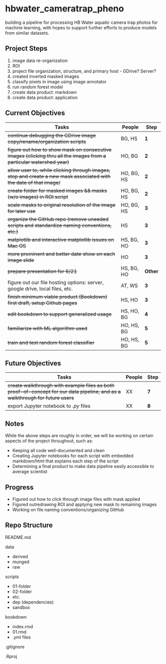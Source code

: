 # hbwater_cameratrap_pheno
building a pipeline for processing HB Water aquatic camera trap photos for machine learning, with hopes to support further efforts to produce models from similar datasets.


## Project Steps 
1. image data re-organization 
2. ROI  
3. project file organization, structure, and primary host - GDrive? Server?
4. created inverted masked images
5. classify pixels in image using image annotator 
6. run random forest model
7. create data product: markdown
8. create data product: application


## Current Objectives
Tasks | People | Step
------- | -------- | --------
~~continue debugging the GDrive image copy/rename/organization scripts~~| BG, HS | **1**
~~figure out how to show mask on consecutive images (clicking thru all the images from a particular watershed year)~~ | HO, BG | **2**
~~allow user to, while clicking through images, stop and create a new mask associated with the date of that image/~~  | HO, BG, HS | **2**
~~create folder for masked images && masks (w/o images) in ROI script~~ | HO, BG, HS | **2**
~~scale masks to original resolution of the image for later use~~| HO, BG, HS | **3**
~~organize the GitHub repo (remove uneeded scripts and standardize naming conventions, etc.)~~   | HS | **3**
~~matplotlib and interactive matplotlib issues on Mac OS~~  | HS, BG, HO | **3**
~~more prominent and better date show on each image slide~~ | HO | **3**
~~prepare presentation for 6/21~~   | HS, BG, HO | **Other**
figure out our file hosting options: server, google drive, local files, etc.   | AT, WS | **3**
~~finish minimum viable product (Bookdown) first draft, setup Github pages~~ | HS, HO | **3**
~~edit bookdown to support generalized usage~~ | HS, HO, BG | **4**
~~familiarize with ML algorithm used~~ | HO, HS, BG | **5**
~~train and test random forest classifier~~ | HO, HS, BG | **5**


## Future Objectives
Tasks | People | Step
------- | -------- | --------
~~create walkthrough with example files as both proof-of-concept for our data pipeline, and as a walkthrough for future users~~ | XX | **7**
export Jupyter notebook to *.py* files  | XX | **8**


## Notes
While the above steps are roughly in order, we will be working on certain aspects of the project throughout, such as:
  - Keeping all code well-documented and clean
  - Creating Jupyter notebooks for each script with embedded markdown/html that explains each step of the script
  - Determining a final product to make data pipeline easily accessible to average scientist


## Progress
- Figured out how to click through image files with mask applied
- Figured outredrawing ROI and applying new mask to remaining images
- Working on file naming conventions/organizing GitHub


## Repo Structure

README.md

data
- derived
- munged
- raw

scripts
- 01-folder
- 02-folder
- etc.
- dep (dependencies)
- sandbox

bookdown
- index.rmd
- 01.rmd
- .yml files

.gitignore

.Rproj
